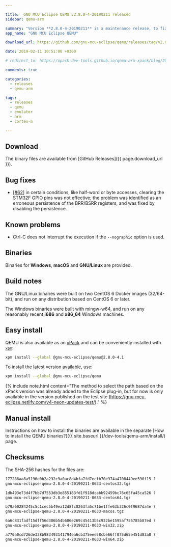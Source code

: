 ```yaml
---

title:  GNU MCU Eclipse QEMU v2.8.0-4-20190211 released
sidebar: qemu-arm

summary: "Version **2.8.0-4-20190211** is a maintenance release, to fix a bug in the STM32F GPIO emulation."
app_name: "GNU MCU Eclipse QEMU"

download_url: https://github.com/gnu-mcu-eclipse/qemu/releases/tag/v2.8.0-4-20190211/

date: 2019-02-11 10:51:00 +0300

# redirect_to: https://xpack-dev-tools.github.io/qemu-arm-xpack/blog/2019/02/11/qemu-v2-8-0-4-20190211-released/

comments: true

categories:
  - releases
  - qemu-arm

tags:
  - releases
  - qemu
  - emulator
  - arm
  - cortex-m

---
```


## Download

The binary files are available from [GitHub Releases]({{ page.download_url }}).

## Bug fixes

- [[#62](https://github.com/gnu-mcu-eclipse/qemu/issues/62)] in certain
  conditions, like half-word or byte accesses, clearing the STM32F GPIO pins
  was not effective; the problem was identified as an erroneous persistence
  of the BRR/BSRR registers, and was fixed by disabling the persistence.

## Known problems

- Ctrl-C does not interrupt the execution if the `--nographic` option is used.

## Binaries

Binaries for **Windows**, **macOS** and **GNU/Linux** are provided.

## Build notes

The GNU/Linux binaries were built on two CentOS 6 Docker images (32/64-bit),
and run on any distribution based on CentOS 6 or later.

The Windows binaries were built with mingw-w64, and run on any reasonably
recent **i686** and **x86_64** Windows machines.

## Easy install

QEMU is also available as an
[xPack](https://www.npmjs.com/package/@gnu-mcu-eclipse/qemu) and can be
conveniently installed with [`xpm`](https://www.npmjs.com/package/xpm):

```sh
xpm install --global @gnu-mcu-eclipse/qemu@2.8.0-4.1
```

To install the latest version available, use:

```sh
xpm install --global @gnu-mcu-eclipse/qemu
```

{% include note.html content="The method to select the path based on the xPack version was already added to the Eclipse plug-in, but for now is only available in the version published on the test site (https://gnu-mcu-eclipse.netlify.com/v4-neon-updates-test/)." %}

## Manual install

Instructions on how to install the binaries are available in the separate [How to install the QEMU binaries?]({{ site.baseurl }}/dev-tools/qemu-arm/install/) page.

## Checksums

The SHA-256 hashes for the files are:

```txt
177286aa8a5196e0b2a232c9a0ac8d4bfa7fd7ecfb70e374a4708449ee590f15 ?
gnu-mcu-eclipse-qemu-2.8.0-4-20190211-0633-centos32.tgz

1db493e73d4f7bb7d7553db3e855183fd1f918dcabb92459bc76c65fa45ca526 ?
gnu-mcu-eclipse-qemu-2.8.0-4-20190211-0633-centos64.tgz

b79a60284245c5c1cec5b49ea12d8fc8263fa5c71be1ffe63b326c0f9687da4e ?
gnu-mcu-eclipse-qemu-2.8.0-4-20190211-0633-macos.tgz

6a6c831fadf15dff56d386b54b686e269c45413b5c932be1595af755785b87ed ?
gnu-mcu-eclipse-qemu-2.8.0-4-20190211-0633-win32.zip

a770a0cd726de338b983493141794ea6cb375eee58cbe66ff075d65e451d83a8 ?
gnu-mcu-eclipse-qemu-2.8.0-4-20190211-0633-win64.zip
```
